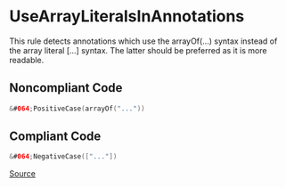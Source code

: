 # UseArrayLiteralsInAnnotations

This rule detects annotations which use the arrayOf(...) syntax instead of the array literal [...] syntax.
The latter should be preferred as it is more readable.

## Noncompliant Code

```kotlin
&#064;PositiveCase(arrayOf("..."))
```
## Compliant Code

```kotlin
&#064;NegativeCase(["..."])
```

[Source](https://arturbosch.github.io/detekt/style.html#usearrayliteralsinannotations)
